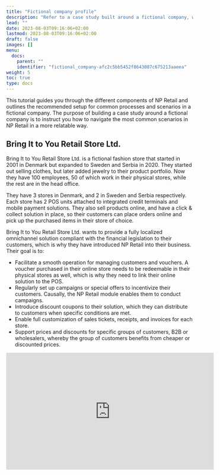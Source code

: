 ```yaml
---
title: "Fictional company profile"
description: "Refer to a case study built around a fictional company, which instructs you how to navigate the most common scenarios in NP Retail."
lead: ""
date: 2023-08-03T09:16:06+02:00
lastmod: 2023-08-03T09:16:06+02:00
draft: false
images: []
menu:
  docs:
    parent: ""
    identifier: "fictional_company-afc2c5bb5452f8643087c675213aaeea"
weight: 5
toc: true
type: docs
---
```

This tutorial guides you through the different components of NP Retail and outlines the recommended setup for common processes and scenarios in a fictional company. The purpose of building a case study around a fictional company is to instruct you how to navigate the most common scenarios in NP Retail in a more relatable way. 

## Bring It to You Retail Store Ltd.

Bring It to You Retail Store Ltd. is a fictional fashion store that started in 2001 in Denmark but expanded to Sweden and Serbia in 2020. They started out selling clothes, but later added jewelry to their product portfolio. Now they have 100 employees, 50 of which work in their physical stores, while the rest are in the head office.

They have 3 stores in Denmark, and 2 in Sweden and Serbia respectively. Each store has 2 POS units attached to integrated credit terminals and mobile payment solutions. They also sell products online, and have a click & collect solution in place, so their customers can place orders online and pick up the purchased items in their store of choice.

Bring It to You Retail Store Ltd. wants to provide a fully localized omnichannel solution compliant with the financial legislation to their customers, which is why they have introduced NP Retail into their business. Their goal is to:

- Facilitate a smooth operation for managing customers and vouchers. A voucher purchased in their online store needs to be redeemable in their physical stores as well, which is why they need to link their online solution to the POS. 
- Regularly set up campaigns or special offers to incentivize their customers. Causally, the NP Retail module enables them to conduct campaigns. 
- Introduce discount coupons to their solution, which they can distribute to customers when specific conditions are met. 
- Enable full customization of sales tickets, receipts, and invoices for each store.
- Support prices and discounts for specific groups of customers, B2B or wholesalers, whereby the group of customers benefits from cheaper or discounted prices.

<iframe width="560" height="315" src="https://www.youtube.com/embed/hZ7-MGKY4tg" title="YouTube video player" frameborder="0" allow="accelerometer; autoplay; clipboard-write; encrypted-media; gyroscope; picture-in-picture; web-share" allowfullscreen></iframe>